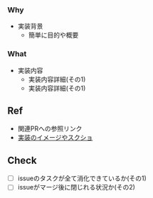 ### Why
- 実装背景
  - 簡単に目的や概要
### What
- 実装内容
  - 実装内容詳細(その1)
  - 実装内容詳細(その1)

## Ref
- 関連PRへの参照リンク
- [実装のイメージやスクショ]()
## Check
- [ ] issueのタスクが全て消化できているか(その1)
- [ ] issueがマージ後に閉じれる状況か(その2) 

